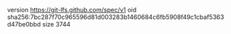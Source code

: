 version https://git-lfs.github.com/spec/v1
oid sha256:7bc287f70c965596d81d003283b1460684c6fb5908f49c1cbaf5363d47be0bbd
size 3744
